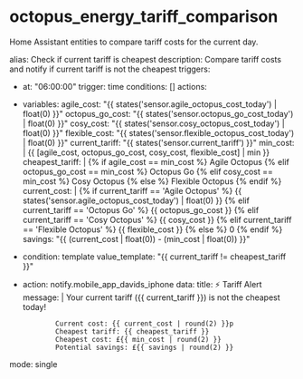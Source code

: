 # octopus_energy_tariff_comparison
Home Assistant entities to compare tariff costs for the current day.




alias: Check if current tariff is cheapest
description: Compare tariff costs and notify if current tariff is not the cheapest
triggers:
  - at: "06:00:00"
    trigger: time
conditions: []
actions:
  - variables:
      agile_cost: "{{ states('sensor.agile_octopus_cost_today') | float(0) }}"
      octopus_go_cost: "{{ states('sensor.octopus_go_cost_today') | float(0) }}"
      cosy_cost: "{{ states('sensor.cosy_octopus_cost_today') | float(0) }}"
      flexible_cost: "{{ states('sensor.flexible_octopus_cost_today') | float(0) }}"
      current_tariff: "{{ states('sensor.current_tariff') }}"
      min_cost: |
        {{ [agile_cost, octopus_go_cost, cosy_cost, flexible_cost] | min }}
      cheapest_tariff: |
        {% if agile_cost == min_cost %}
          Agile Octopus
        {% elif octopus_go_cost == min_cost %}
          Octopus Go
        {% elif cosy_cost == min_cost %}
          Cosy Octopus
        {% else %}
          Flexible Octopus
        {% endif %}
      current_cost: |
        {% if current_tariff == 'Agile Octopus' %}
          {{ states('sensor.agile_octopus_cost_today') | float(0) }}
        {% elif current_tariff == 'Octopus Go' %}
          {{ octopus_go_cost }}
        {% elif current_tariff == 'Cosy Octopus' %}
          {{ cosy_cost }}
        {% elif current_tariff == 'Flexible Octopus' %}
          {{ flexible_cost }}
        {% else %}
          0
        {% endif %}
      savings: "{{ (current_cost | float(0)) - (min_cost | float(0)) }}"
  - condition: template
    value_template: "{{ current_tariff != cheapest_tariff }}"
  - action: notify.mobile_app_davids_iphone
    data:
      title: ⚡ Tariff Alert
      message: |
        Your current tariff ({{ current_tariff }}) is not the cheapest today!
                
                Current cost: {{ current_cost | round(2) }}p
                Cheapest tariff: {{ cheapest_tariff }}
                Cheapest cost: £{{ min_cost | round(2) }}
                Potential savings: £{{ savings | round(2) }}
                
mode: single